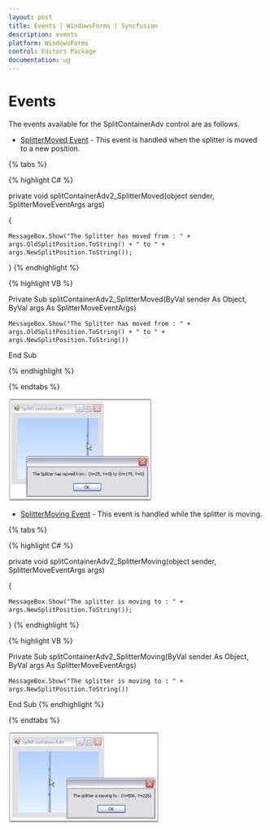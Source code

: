 ```yaml
---
layout: post
title: Events | WindowsForms | Syncfusion
description: events
platform: WindowsForms
control: Editors Package
documentation: ug
---
```


# Events

The events available for the SplitContainerAdv control are as follows.

* [SplitterMoved Event](https://help.syncfusion.com/cr/windowsforms/Syncfusion.Tools.Windows~Syncfusion.Windows.Forms.Tools.SplitContainerAdv~SplitterMoved_EV.html) - This event is handled when the splitter is moved to a new position.

{% tabs %}

{% highlight C# %}




private void splitContainerAdv2_SplitterMoved(object sender, SplitterMoveEventArgs args)

{

    MessageBox.Show("The Splitter has moved from : " + args.OldSplitPosition.ToString() + " to " + args.NewSplitPosition.ToString());

}
{% endhighlight %}




{% highlight VB %}




Private Sub splitContainerAdv2_SplitterMoved(ByVal sender As Object, ByVal args As SplitterMoveEventArgs)

    MessageBox.Show("The Splitter has moved from : " + args.OldSplitPosition.ToString() + " to " + args.NewSplitPosition.ToString())

End Sub

{% endhighlight %}

{% endtabs %}

 ![Use of splitter moved event](SplitContainerAdv-Images/Overview_img403.jpeg)


* [SplitterMoving Event](https://help.syncfusion.com/cr/windowsforms/Syncfusion.Tools.Windows~Syncfusion.Windows.Forms.Tools.SplitContainerAdv~SplitterMoving_EV.html) - This event is handled while the splitter is moving.

{% tabs %}

{% highlight C# %}


private void splitContainerAdv2_SplitterMoving(object sender, SplitterMoveEventArgs args)

{

    MessageBox.Show("The splitter is moving to : " + args.NewSplitPosition.ToString());

}
{% endhighlight %}






{% highlight VB %}


Private Sub splitContainerAdv2_SplitterMoving(ByVal sender As Object, ByVal args As SplitterMoveEventArgs)

    MessageBox.Show("The splitter is moving to : " + args.NewSplitPosition.ToString())

End Sub
{% endhighlight %}

{% endtabs %}

![Use of splitter moving event](SplitContainerAdv-Images/Overview_img404.jpeg)

